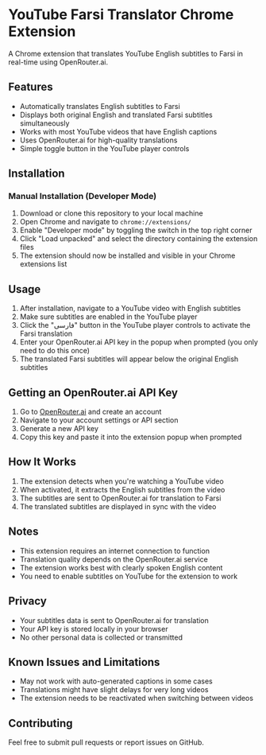 # YouTube Farsi Translator Chrome Extension

A Chrome extension that translates YouTube English subtitles to Farsi in real-time using OpenRouter.ai.

## Features

- Automatically translates English subtitles to Farsi
- Displays both original English and translated Farsi subtitles simultaneously
- Works with most YouTube videos that have English captions
- Uses OpenRouter.ai for high-quality translations
- Simple toggle button in the YouTube player controls

## Installation

### Manual Installation (Developer Mode)

1. Download or clone this repository to your local machine
2. Open Chrome and navigate to `chrome://extensions/`
3. Enable "Developer mode" by toggling the switch in the top right corner
4. Click "Load unpacked" and select the directory containing the extension files
5. The extension should now be installed and visible in your Chrome extensions list

## Usage

1. After installation, navigate to a YouTube video with English subtitles
2. Make sure subtitles are enabled in the YouTube player
3. Click the "فارسی" button in the YouTube player controls to activate the Farsi translation
4. Enter your OpenRouter.ai API key in the popup when prompted (you only need to do this once)
5. The translated Farsi subtitles will appear below the original English subtitles

## Getting an OpenRouter.ai API Key

1. Go to [OpenRouter.ai](https://openrouter.ai/) and create an account
2. Navigate to your account settings or API section
3. Generate a new API key
4. Copy this key and paste it into the extension popup when prompted

## How It Works

1. The extension detects when you're watching a YouTube video
2. When activated, it extracts the English subtitles from the video
3. The subtitles are sent to OpenRouter.ai for translation to Farsi
4. The translated subtitles are displayed in sync with the video

## Notes

- This extension requires an internet connection to function
- Translation quality depends on the OpenRouter.ai service
- The extension works best with clearly spoken English content
- You need to enable subtitles on YouTube for the extension to work

## Privacy

- Your subtitles data is sent to OpenRouter.ai for translation
- Your API key is stored locally in your browser
- No other personal data is collected or transmitted

## Known Issues and Limitations

- May not work with auto-generated captions in some cases
- Translations might have slight delays for very long videos
- The extension needs to be reactivated when switching between videos

## Contributing

Feel free to submit pull requests or report issues on GitHub. 